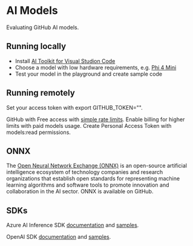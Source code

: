 # AI Models
Evaluating GitHub AI models.

## Running locally
- Install [AI Toolkit for Visual Studion Code](https://marketplace.visualstudio.com/items?itemName=ms-windows-ai-studio.windows-ai-studio)
- Choose a model with low hardware requirements, e.g. [Phi 4 Mini](https://huggingface.co/microsoft/Phi-4-mini-instruct-onnx)
- Test your model in the playground and create sample code

## Running remotely
Set your access token with export GITHUB_TOKEN="<your-github-token-goes-here>".

GitHub with Free access with [simple rate limits](https://docs.github.com/github-models/prototyping-with-ai-models#rate-limits). Enable billing for higher limits with paid models usage.
Create Personal Access Token with models:read permissions.

## ONNX
The [Open Neural Network Exchange (ONNX)](https://onnx.ai/) is an open-source artificial intelligence ecosystem of technology companies and research organizations that establish open standards for representing machine learning algorithms and software tools to promote innovation and collaboration in the AI sector. ONNX is available on GitHub.

## SDKs
Azure AI Inference SDK [documentation](https://aka.ms/azsdk/azure-ai-inference/python/reference) and [samples](https://aka.ms/azsdk/azure-ai-inference/python/samples).

OpenAI SDK [documentation](https://platform.openai.com/docs/overview?lang=python) and [samples](https://cookbook.openai.com/).
